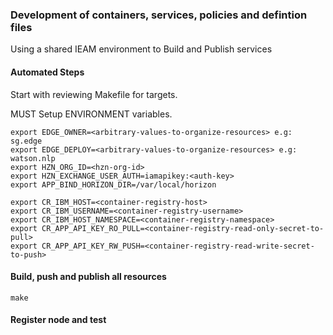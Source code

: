 ### Development of containers, services, policies and defintion files

Using a shared IEAM environment to Build and Publish services

#### Automated Steps

Start with reviewing Makefile for targets.

MUST Setup ENVIRONMENT variables.
```
export EDGE_OWNER=<arbitrary-values-to-organize-resources> e.g: sg.edge 
export EDGE_DEPLOY=<arbitrary-values-to-organize-resources> e.g: watson.nlp
export HZN_ORG_ID=<hzn-org-id>
export HZN_EXCHANGE_USER_AUTH=iamapikey:<auth-key>
export APP_BIND_HORIZON_DIR=/var/local/horizon

export CR_IBM_HOST=<container-registry-host> 
export CR_IBM_USERNAME=<container-registry-username>
export CR_IBM_HOST_NAMESPACE=<container-registry-namespace>
export CR_APP_API_KEY_RO_PULL=<container-registry-read-only-secret-to-pull>
export CR_APP_API_KEY_RW_PUSH=<container-registry-read-write-secret-to-push>
```

#### Build, push and publish all resources 
```
make
```

#### Register node and test


